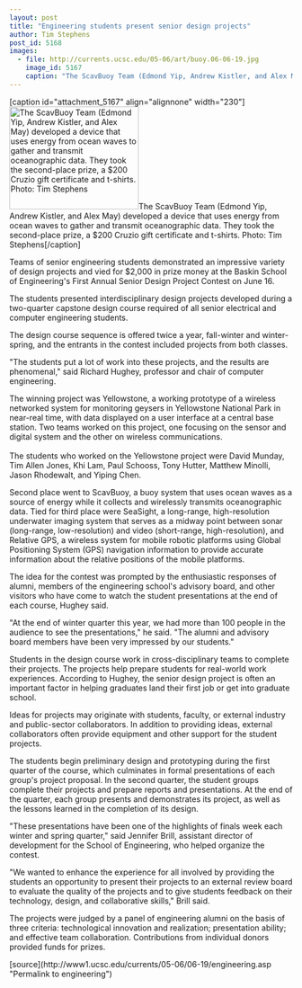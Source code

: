 ```yaml
---
layout: post
title: "Engineering students present senior design projects"
author: Tim Stephens 
post_id: 5168
images:
  - file: http://currents.ucsc.edu/05-06/art/buoy.06-06-19.jpg
    image_id: 5167
    caption: "The ScavBuoy Team (Edmond Yip, Andrew Kistler, and Alex May) developed a device that uses energy from ocean waves to gather and transmit oceanographic data. They took the second-place prize, a $200 Cruzio gift certificate and t-shirts. Photo: Tim Stephens"
---
```


[caption id="attachment_5167" align="alignnone" width="230"]<a href="http://localhost/mysite/wp-content/uploads/2006/06/buoy.06-06-19.jpg"><img class="size-full wp-image-5167" src="http://localhost/mysite/wp-content/uploads/2006/06/buoy.06-06-19.jpg" alt="The ScavBuoy Team (Edmond Yip, Andrew Kistler, and Alex May) developed a device that uses energy from ocean waves to gather and transmit oceanographic data. They took the second-place prize, a $200 Cruzio gift certificate and t-shirts. Photo: Tim Stephens" width="230" height="183" /></a>The ScavBuoy Team (Edmond Yip, Andrew Kistler, and Alex May) developed a device that uses energy from ocean waves to gather and transmit oceanographic data. They took the second-place prize, a $200 Cruzio gift certificate and t-shirts. Photo: Tim Stephens[/caption]
<a name="content" id="content"></a>
<p>
  Teams of senior engineering students demonstrated an impressive variety of design projects and vied for $2,000 in prize money at the Baskin School of Engineering's First Annual Senior Design Project Contest on June 16.
</p>
<p>
  The students presented interdisciplinary design projects developed during a two-quarter capstone design course required of all senior electrical and computer engineering students.
</p>
<p>
  The design course sequence is offered twice a year, fall-winter and winter-spring, and the entrants in the contest included projects from both classes.
</p>
<p>
  "The students put a lot of work into these projects, and the results are phenomenal," said Richard Hughey, professor and chair of computer engineering.
</p>
<p>
  The winning project was Yellowstone, a working prototype of a wireless networked system for monitoring geysers in Yellowstone National Park in near-real time, with data displayed on a user interface at a central base station. Two teams worked on this project, one focusing on the sensor and digital system and the other on wireless communications.<br>
  <br>
  The students who worked on the Yellowstone project were David Munday, Tim Allen Jones, Khi Lam, Paul Schooss, Tony Hutter, Matthew Minolli, Jason Rhodewalt, and Yiping Chen.
</p>
<p>
  Second place went to ScavBuoy, a buoy system that uses ocean waves as a source of energy while it collects and wirelessly transmits oceanographic data. Tied for third place were SeaSight, a long-range, high-resolution underwater imaging system that serves as a midway point between sonar (long-range, low-resolution) and video (short-range, high-resolution), and Relative GPS, a wireless system for mobile robotic platforms using Global Positioning System (GPS) navigation information to provide accurate information about the relative positions of the mobile platforms.
</p>
<p>
  The idea for the contest was prompted by the enthusiastic responses of alumni, members of the engineering school's advisory board, and other visitors who have come to watch the student presentations at the end of each course, Hughey said.
</p>
<p>
  "At the end of winter quarter this year, we had more than 100 people in the audience to see the presentations," he said. "The alumni and advisory board members have been very impressed by our students."
</p>
<p>
  Students in the design course work in cross-disciplinary teams to complete their projects. The projects help prepare students for real-world work experiences. According to Hughey, the senior design project is often an important factor in helping graduates land their first job or get into graduate school.
</p>
<p>
  Ideas for projects may originate with students, faculty, or external industry and public-sector collaborators. In addition to providing ideas, external collaborators often provide equipment and other support for the student projects.
</p>
<p>
  The students begin preliminary design and prototyping during the first quarter of the course, which culminates in formal presentations of each group's project proposal. In the second quarter, the student groups complete their projects and prepare reports and presentations. At the end of the quarter, each group presents and demonstrates its project, as well as the lessons learned in the completion of its design.
</p>
<p>
  "These presentations have been one of the highlights of finals week each winter and spring quarter," said Jennifer Brill, assistant director of development for the School of Engineering, who helped organize the contest.
</p>
<p>
  "We wanted to enhance the experience for all involved by providing the students an opportunity to present their projects to an external review board to evaluate the quality of the projects and to give students feedback on their technology, design, and collaborative skills," Brill said.
</p>
<p>
  The projects were judged by a panel of engineering alumni on the basis of three criteria: technological innovation and realization; presentation ability; and effective team collaboration. Contributions from individual donors provided funds for prizes.
</p>
[source](http://www1.ucsc.edu/currents/05-06/06-19/engineering.asp "Permalink to engineering")
